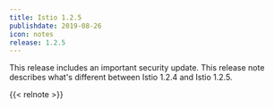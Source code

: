```yaml
---
title: Istio 1.2.5
publishdate: 2019-08-26
icon: notes
release: 1.2.5
---
```


This release includes an important security update.  This release note describes what's different between Istio 1.2.4 and Istio 1.2.5.

{{< relnote >}}
